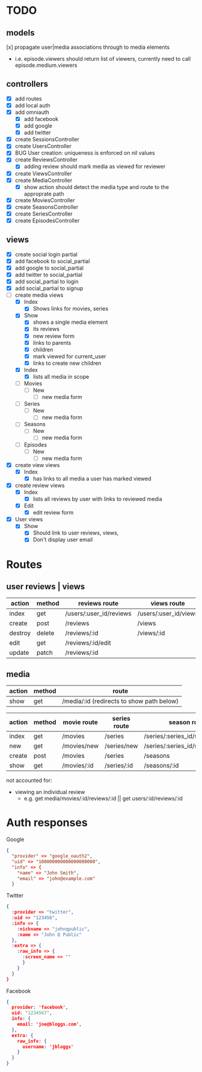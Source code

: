 # TODO
## models
[x] propagate user|media associations through to media elements
  - i.e. episode.viewers should return list of viewers, currently need to call episode.medium.viewers  
## controllers
- [x] add routes  
- [x] add local auth  
- [x] add omniauth  
  - [x] add facebook  
  - [x] add google  
  - [x] add twitter  
- [x] create SessionsController  
- [x] create UsersController  
- [x] BUG User creation: uniqueness is enforced on nil values  
- [x] create ReviewsController  
  - [x] adding review should mark media as viewed for reviewer
- [x] create ViewsController  
- [x] create MediaController  
  - [x] show action should detect the media type and route to the approprate path
- [x] create MoviesController  
- [x] create SeasonsController  
- [x] create SeriesController  
- [x] create EpisodesController  
## views
- [x] create social login partial  
- [x] add facebook to social_partial  
- [x] add google to social_partial  
- [x] add twitter to social_partial  
- [x] add social_partial to login  
- [x] add social_partial to signup  
- [ ] create media views
  - [x] Index
    - [x] Shows links for movies, series 
  - [x] Show
    - [x] shows a single media element
    - [x] its reviews
    - [x] new review form
    - [x] links to parents
    - [x] children
    - [x] mark viewed for current_user
    - [x] links to create new children
  - [x] Index
    - [x] lists all media in scope
  - [ ] Movies
    - [ ] New  
      - [ ] new media form
  - [ ] Series    
    - [ ] New  
      - [ ] new media form
  - [ ] Seasons    
    - [ ] New  
      - [ ] new media form
  - [ ] Episodes    
    - [ ] New  
      - [ ] new media form
- [x] create view views
  - [x] Index  
      - [x] has links to all media a user has marked viewed
- [x] create review views
  - [x] Index
    - [x] lists all reviews by user with links to reviewed media
  - [x] Edit
    - [x] edit review form
- [x] User views
  - [x] Show
    - [x] Should link to user reviews, views,
    - [x] Don't display user email

# Routes
## user reviews | views
action | method | reviews route | views route
-|-|-|-
index | get | /users/:user_id/reviews | /users/:user_id/views
create | post | /reviews | /views 
destroy | delete | /reviews/:id | /views/:id
edit | get | /reviews/:id/edit | 
update | patch | /reviews/:id | 


## media
action | method | route
-|-|-
show | get | /media/:id (redirects to show path below)

action | method | movie route | series route | season route | episode route | 
-|-|-|-|-|-
index | get | /movies | /series | /series/:series_id/seasons | /series/:series_id/seasons/:season_id/episodes
new | get | /movies/new | /series/new | /series/:series_id/seasons/new | /series/:series_id/seasons/:season_id/episodes/new
create | post | /movies | /series | /seasons | /episodes
show | get | /movies/:id | /series/:id | /seasons/:id | /episodes/:id

not accounted for:  
- viewing an individual review  
  - e.g. get media/movies/:id/reviews/:id || get users/:id/reviews/:id




# Auth responses
Google
```json
{
  "provider" => "google_oauth2",
  "uid" => "100000000000000000000",
  "info" => {
    "name" => "John Smith",
    "email" => "john@example.com"
  }

```
Twitter
```json
{
  :provider => "twitter",
  :uid => "123456",
  :info => {
    :nickname => "johnqpublic",
    :name => "John Q Public"
  },
  :extra => {
    :raw_info => {
      :screen_name => ""
      }
    }
  }
}
```
Facebook
```json 
{
  provider: 'facebook',
  uid: '1234567',
  info: {
    email: 'joe@bloggs.com',
  },  
  extra: {
    raw_info: {
      username: 'jbloggs'
    }
  }
}
```